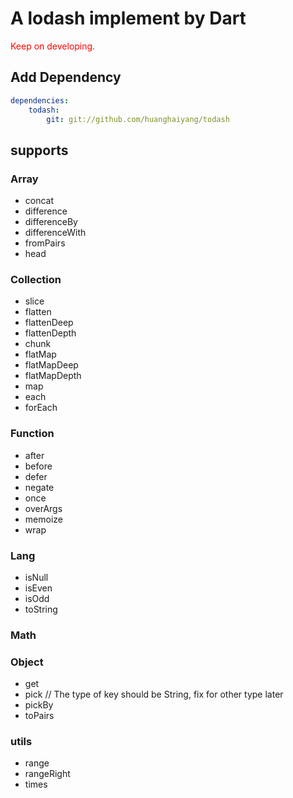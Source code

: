# A lodash implement by Dart

<font style="color:red;"> Keep on developing. </font>  

## Add Dependency
```yaml
dependencies:
    todash:
        git: git://github.com/huanghaiyang/todash
```

## supports

### Array
+ concat
+ difference
+ differenceBy
+ differenceWith
+ fromPairs
+ head

### Collection
+ slice
+ flatten
+ flattenDeep
+ flattenDepth
+ chunk
+ flatMap
+ flatMapDeep
+ flatMapDepth
+ map
+ each
+ forEach

### Function
+ after
+ before
+ defer
+ negate
+ once
+ overArgs
+ memoize
+ wrap

### Lang
+ isNull
+ isEven
+ isOdd
+ toString

### Math

### Object
+ get
+ pick       // The type of key should be String, fix for other type later
+ pickBy
+ toPairs

### utils
+ range
+ rangeRight
+ times